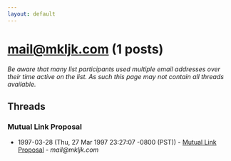 ```yaml
---
layout: default
---
```


# mail@mkljk.com (1 posts)

_Be aware that many list participants used multiple email addresses over their time active on the list. As such this page may not contain all threads available._

## Threads

### Mutual Link Proposal
+ 1997-03-28 (Thu, 27 Mar 1997 23:27:07 -0800 (PST)) - [Mutual Link Proposal](/archive/1997/03/bb240342b4e14b90a2b4c324bd4e66f064045a1b5994151dd90f489d704307d8) - _mail@mkljk.com_


